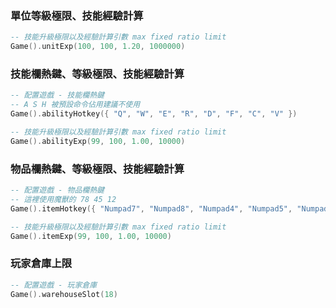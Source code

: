 ### 單位等級極限、技能經驗計算

```lua
-- 技能升級極限以及經驗計算引數 max fixed ratio limit
Game().unitExp(100, 100, 1.20, 1000000)
```

### 技能欄熱鍵、等級極限、技能經驗計算

```lua
-- 配置遊戲 - 技能欄熱鍵
-- A S H 被預設命令佔用建議不使用
Game().abilityHotkey({ "Q", "W", "E", "R", "D", "F", "C", "V" })

-- 技能升級極限以及經驗計算引數 max fixed ratio limit
Game().abilityExp(99, 100, 1.00, 10000)
```

### 物品欄熱鍵、等級極限、技能經驗計算

```lua
-- 配置遊戲 - 物品欄熱鍵
-- 這裡使用魔獸的 78 45 12
Game().itemHotkey({ "Numpad7", "Numpad8", "Numpad4", "Numpad5", "Numpad1", "Numpad2" })

-- 技能升級極限以及經驗計算引數 max fixed ratio limit
Game().itemExp(99, 100, 1.00, 10000)
```

### 玩家倉庫上限

```lua
-- 配置遊戲 - 玩家倉庫
Game().warehouseSlot(18)
```
